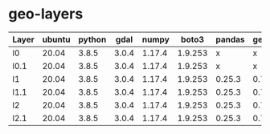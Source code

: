 # geo-layers

|Layer	|ubuntu	|python	|gdal	|numpy	|boto3	|pandas	|geopandas	|scipy	|sklearn	|rhseg	|custom	|
|---	|---	|---	|---	|---	|---	|---	|---		|---	|---		|---	|---	|
|l0		|20.04	|3.8.5	|3.0.4	|1.17.4	|1.9.253|x		|x			|x		|x			|---	|---	|
|l0.1	|20.04	|3.8.5	|3.0.4	|1.17.4	|1.9.253|x		|x			|x		|x			|1.61	|0.1	|
|l1		|20.04	|3.8.5	|3.0.4	|1.17.4	|1.9.253|0.25.3	|0.7.0		|x		|x			|---	|---	|
|l1.1	|20.04	|3.8.5	|3.0.4	|1.17.4	|1.9.253|0.25.3	|0.7.0		|x		|x			|1.61	|0.1	|
|l2		|20.04	|3.8.5	|3.0.4	|1.17.4	|1.9.253|0.25.3	|0.7.0		|1.3.3	|0.22.2		|---	|---	|
|l2.1	|20.04	|3.8.5	|3.0.4	|1.17.4	|1.9.253|0.25.3	|0.7.0		|1.3.3	|0.22.2		|1.61	|0.1	|
